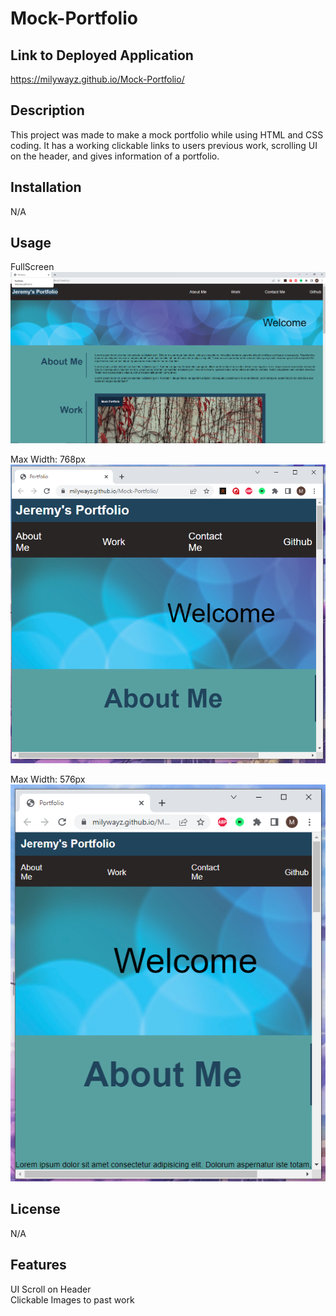 # Mock-Portfolio

## Link to Deployed Application

https://milywayz.github.io/Mock-Portfolio/


## Description

This project was made to make a mock portfolio while using HTML and CSS coding. It has a working clickable links to users previous work, scrolling UI on the header, and gives information of a portfolio. 


## Installation

N/A

## Usage
FullScreen
![Alt text](./assets/webpage1.png)

Max Width: 768px
![Alt text](./assets/webpage2.png)

Max Width: 576px <br>
![Alt text](./assets/webpage3.png)


   
## License

N/A


## Features

UI Scroll on Header <br>
Clickable Images to past work

